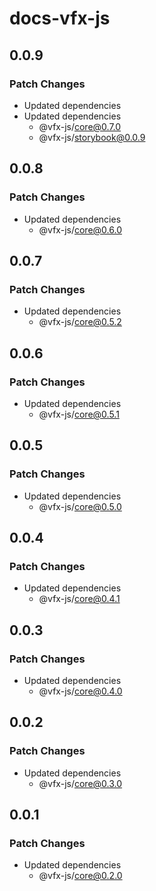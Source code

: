 # docs-vfx-js

## 0.0.9

### Patch Changes

- Updated dependencies
- Updated dependencies
  - @vfx-js/core@0.7.0
  - @vfx-js/storybook@0.0.9

## 0.0.8

### Patch Changes

- Updated dependencies
  - @vfx-js/core@0.6.0

## 0.0.7

### Patch Changes

- Updated dependencies
  - @vfx-js/core@0.5.2

## 0.0.6

### Patch Changes

- Updated dependencies
  - @vfx-js/core@0.5.1

## 0.0.5

### Patch Changes

- Updated dependencies
  - @vfx-js/core@0.5.0

## 0.0.4

### Patch Changes

- Updated dependencies
  - @vfx-js/core@0.4.1

## 0.0.3

### Patch Changes

- Updated dependencies
  - @vfx-js/core@0.4.0

## 0.0.2

### Patch Changes

- Updated dependencies
  - @vfx-js/core@0.3.0

## 0.0.1

### Patch Changes

- Updated dependencies
  - @vfx-js/core@0.2.0
